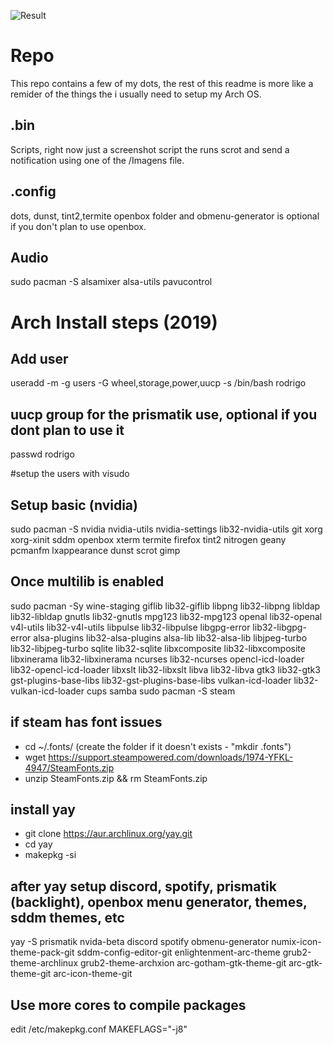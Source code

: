 
![Result](https://i.imgur.com/4GfxLLE.jpg)

# Repo
This repo contains a few of my dots, the rest of this readme is more like a remider of the things the i usually need to setup my Arch OS.

## .bin
Scripts, right now just a screenshot script the runs scrot and send a notification using one of the /Imagens file.

## .config
dots, dunst, tint2,termite openbox folder and obmenu-generator is optional if you don't plan to use openbox.
## Audio
sudo pacman -S alsamixer alsa-utils pavucontrol

# Arch Install steps (2019)


## Add user
useradd -m -g users -G wheel,storage,power,uucp -s /bin/bash rodrigo 
## uucp group for the prismatik use, optional if you dont plan to use it
passwd rodrigo

#setup the users with visudo 

## Setup basic (nvidia)
sudo pacman -S nvidia nvidia-utils nvidia-settings lib32-nvidia-utils git xorg xorg-xinit sddm openbox xterm termite firefox tint2 nitrogen geany pcmanfm lxappearance dunst scrot gimp 


## Once multilib is enabled
sudo pacman -Sy wine-staging giflib lib32-giflib libpng lib32-libpng libldap lib32-libldap gnutls lib32-gnutls mpg123 lib32-mpg123 openal lib32-openal v4l-utils lib32-v4l-utils libpulse lib32-libpulse libgpg-error lib32-libgpg-error alsa-plugins lib32-alsa-plugins alsa-lib lib32-alsa-lib libjpeg-turbo lib32-libjpeg-turbo sqlite lib32-sqlite libxcomposite lib32-libxcomposite libxinerama lib32-libxinerama ncurses lib32-ncurses opencl-icd-loader lib32-opencl-icd-loader libxslt lib32-libxslt libva lib32-libva gtk3 lib32-gtk3 gst-plugins-base-libs lib32-gst-plugins-base-libs vulkan-icd-loader lib32-vulkan-icd-loader cups samba
sudo pacman -S steam

## if steam has font issues
- cd ~/.fonts/ (create the folder if it doesn't exists - "mkdir .fonts")
- wget https://support.steampowered.com/downloads/1974-YFKL-4947/SteamFonts.zip
- unzip SteamFonts.zip && rm SteamFonts.zip  

## install yay 
- git clone https://aur.archlinux.org/yay.git
- cd yay
- makepkg -si

## after yay setup discord, spotify, prismatik (backlight), openbox menu generator, themes, sddm themes, etc
yay -S prismatik nvida-beta discord spotify obmenu-generator numix-icon-theme-pack-git sddm-config-editor-git enlightenment-arc-theme grub2-theme-archlinux grub2-theme-archxion arc-gotham-gtk-theme-git arc-gtk-theme-git arc-icon-theme-git

## Use more cores to compile packages
edit /etc/makepkg.conf
MAKEFLAGS="-j8"
